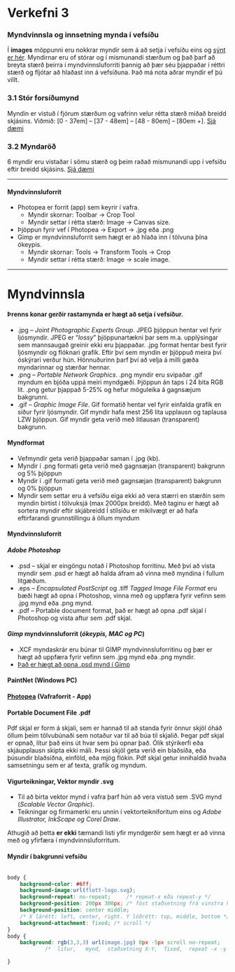 # Verkefni 3

### Myndvinnsla og innsetning mynda í vefsíðu

Í **images** möppunni eru nokkrar myndir sem á að setja í vefsíðu eins og [sýnt er hér](/V-3/img/readme.md). Myndirnar eru of stórar og í mismunandi stærðum og það þarf að breyta stærð þeirra í myndvinnsluforriti þannig að þær séu þjappaðar í  réttri stærð og fljótar að hlaðast inn á vefsíðuna. Það má nota aðrar myndir ef þú villt.

### 3.1 Stór forsíðumynd 

Myndin er vistuð í fjórum stærðum og vafrinn velur rétta stærð miðað breidd skjásins. 
Viðmið: [0 - 37em] – [37 - 48em] – [48 - 80em] – [80em +]. [Sjá dæmi](/V-3/img/readme.md)

### 3.2 Myndaröð 

6 myndir eru vistaðar í sömu stærð og þeim raðað mismunandi upp í vefsíðu eftir breidd skjásins. [Sjá dæmi](/V-3/img/readme.md)

---

#### Myndvinnsluforrit

* Photopea  er forrit (app) sem keyrir í vafra.
  * Myndir skornar:  Toolbar -> Crop Tool
  * Myndir settar í rétta stærð: Image -> Canvas size.
* Þjöppun fyrir vef  í Photopea  -> Export -> .jpg eða .png
* Gimp er myndvinnsluforrit sem hægt er að hlaða inn í tölvuna þína ókeypis.
  * Myndir skornar: Tools -> Transform Tools -> Crop
  * Myndir settar í rétta stærð: Image -> scale image.

---

# Myndvinnsla

#### Þrenns konar gerðir rastamynda er hægt að setja í vefsíður.

* .jpg – _Joint Photographic Experts Group_. JPEG þjöppun hentar vel fyrir ljósmyndir. JPEG er “_lossy_” þjöppunartækni þar sem m.a. upplýsingar sem mannsaugað greinir ekki eru þjappaðar. .jpg format hentar best fyrir ljósmyndir og flóknari grafík. Eftir því sem myndin er þjöppuð meira því óskýrari verður hún. Hönnuðurinn þarf því að velja á milli gæða myndarinnar og stærðar hennar.
* .png – _Portable Network Graphics_. .png myndir eru svipaðar .gif myndum en bjóða uppá meiri myndgæði. Þjöppun án taps í 24 bita RGB lit. .png getur þjappað 5-25% og hefur möguleika á gagnsæjum bakgrunni.
* .gif – _Graphic Image File_. Gif formatið hentar vel fyrir einfalda grafík en síður fyrir ljósmyndir. Gif myndir hafa mest 256 lita upplausn og taplausa LZW þjöppun. Gif myndir geta verið með litlausan (transparent) bakgrunn. 

#### Myndformat
* Vefmyndir geta verið þjappaðar saman í .jpg (kb). 
* Myndir í .png formati geta verið með gagnsæjan (transparent) bakgrunn og 5% þjöppun
* Myndir í .gif formati geta verið með gagnsæjan (transparent) bakgrunn og 0% þjöppun
* Myndir sem settar eru á vefsíðu eiga ekki að vera stærri en stærðin sem myndin birtist í tölvuksjá (max 2000px breidd). Með <picture> taginu er hægt að sortera myndir eftir skjábreidd
Í stílsíðu er mikilvægt er að hafa eftirfarandi grunnstillingu á öllum myndum 

#### Myndvinnsluforrit

#### _Adobe Photoshop_

* .psd – skjal er eingöngu notað í Photoshop forritinu. Með því að vista myndir sem .psd er hægt að halda áfram að vinna með myndina í fullum litgæðum. 
* .eps – _Encapsulated PostScript_ og .tiff _Tagged Image File Format_ eru bæði hægt að opna í Photoshop, vinna með og uppfæra fyrir vefinn sem .jpg mynd eða .png mynd.
* .pdf – Portable document format, það er hægt að opna .pdf skjal í Photoshop og vista aftur sem .pdf skjal. 

#### _Gimp_ myndvinnsluforrit (_ókeypis, MAC og PC_)

* .XCF myndaskrár eru búnar til GIMP myndvinnsluforritinu og þær er hægt að uppfæra fyrir vefinn sem .jpg mynd eða .png myndir. 
*  [Það er hægt að opna .psd mynd í Gimp](https://www.howtogeek.com/362162/how-to-open-or-convert-a-photoshop-file-if-you-dont-have-photoshop/)

#### PaintNet (Windows PC) 

#### [Photopea](https://www.photopea.com/) (Vafraforrit - App)

#### Portable Document File .pdf

Pdf skjal er form á skjali, sem er hannað til að standa fyrir önnur skjöl óháð öllum þeim tölvubúnaði sem notaður var til að búa til skjalið. Þegar pdf skjal er opnað, lítur það eins út hvar sem þú opnar það. Ólík stýrikerfi eða skjáupplausn skipta ekki máli. Þessi skjöl geta verið ein blaðsíða, eða þúsundir blaðsíðna, einföld, eða mjög flókin. Pdf skjal getur innihaldið hvaða samsetningu sem er af texta, grafík og myndum. 

#### Vigurteikningar, Vektor myndir .svg

* Til að birta vektor mynd í vafra þarf hún að vera vistuð sem .SVG mynd (_Scalable Vector Graphic_). 
* Teikningar og firmamerki eru unnin í vektorteikniforitum eins og _Adobe Illustrator, InkScape og Corel Draw_. 

Athugið að þetta **er ekki** tæmandi listi yfir myndgerðir sem hægt er að vinna með og yfirfæra í myndvinnsluforritum.

#### Myndir í bakgrunni vefsíðu

```CSS

body {
    background-color: #6ff;
    background-image:url(flott-logo.svg);
    background-repeat: no-repeat;     /* repeat-x eða repeat-y */
    background-position: 200px 300px; /* föst staðsetning frá vinstra horni efst */
    background-position: center middle;
    /* X lárétt: left, center, right. Y lóðrétt: top, middle, bottom */
    background-attachment: fixed; /* scroll */	
}
body {			
	background: rgb(3,3,3) url(image.jpg) 0px -5px scroll no-repeat;
            /*  litur,   mynd,  staðsetning X-Y,  fixed,  repeat -x -y */

}

```